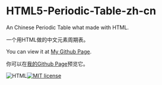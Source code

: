 # HTML5-Periodic-Table-zh-cn
An  Chinese Periodic Table what made with HTML.

一个用HTML做的中文元素周期表。

You can view it at [My Github Page](https://BovineBeta.github.io/HTML5-Periodic-Table-zh-cn).

你可以在[我的Github Page](https://BovineBeta.github.io/HTML5-Periodic-Table-zh-cn)预览它。

![HTML](https://img.shields.io/static/v1?label=Language&message=HTML&color=brightgreen)[![MIT license](https://img.shields.io/badge/License-MIT-blue.svg)](https://lbesson.mit-license.org/)


